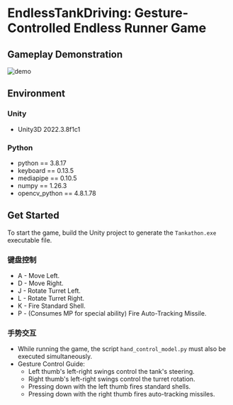 # EndlessTankDriving: Gesture-Controlled Endless Runner Game

## Gameplay Demonstration

![demo](./demo.gif)

## Environment

### Unity

- Unity3D 2022.3.8f1c1

### Python

- python == 3.8.17
- keyboard == 0.13.5
- mediapipe == 0.10.5
- numpy == 1.26.3
- opencv_python == 4.8.1.78

## Get Started

To start the game, build the Unity project to generate the `Tankathon.exe` executable file.
### 键盘控制
- A - Move Left.
- D - Move Right.
- J - Rotate Turret Left.
- L - Rotate Turret Right.
- K - Fire Standard Shell.
- P - (Consumes MP for special ability) Fire Auto-Tracking Missile.

### 手势交互

- While running the game, the script `hand_control_model.py` must also be executed simultaneously.
- Gesture Control Guide: 
  - Left thumb's left-right swings control the tank's steering.
  - Right thumb's left-right swings control the turret rotation.
  - Pressing down with the left thumb fires standard shells. 
  - Pressing down with the right thumb fires auto-tracking missiles.